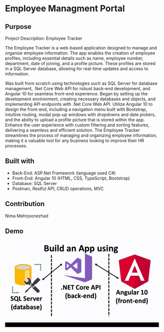 # Employee Managment Portal

## Purpose
Project Description: Employee Tracker

The Employee Tracker is a web-based application designed to manage and organize employee information. The app enables the creation of employee profiles, including essential details such as name, employee number, department, date of joining, and a profile picture. These profiles are stored in a SQL Server database, allowing for real-time updates and access to information.

Was built from scratch using technologies such as SQL Server for database management, .Net Core Web API for robust back-end development, and Angular 10 for seamless front-end experience. Began by setting up the development environment, creating necessary databases and objects, and implementing API endpoints with .Net Core Web API. Utilize Angular 10 to design the front-end, including a navigation menu built with Bootstrap, intuitive routing, modal pop-up windows with dropdowns and date pickers, and the ability to upload a profile picture that is stored within the app. Enhance the user experience with custom filtering and sorting features, delivering a seamless and efficient solution. The Employee Tracker streamlines the process of managing and organizing employee information, making it a valuable tool for any business looking to improve their HR processes.

## Built with 
* Back-End: ASP.Net Framework (language used C#)
* Front-End: Angular 10 (HTML, CSS, TypeScript, Bootstrap)
* Database: SQL Server
* Postman, Restful API, CRUD operations, MVC 

## Contribution
Nima Mehrjoonezhad


## Demo 
![](https://github.com/Nima-MJ/Employee_Managment_Portal/blob/main/Demo.gif?raw=true)
